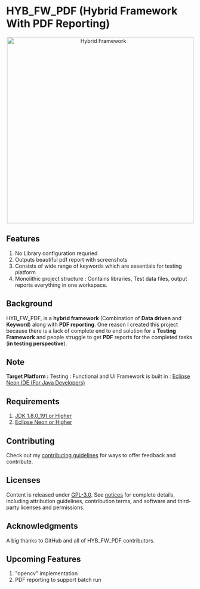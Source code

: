 # HYB_FW_PDF (Hybrid Framework With PDF Reporting)

<p align="center">
  <img src="https://github.com/suneel944/HYB_FW_PDF/blob/master/hybrid_logo.png" width="500" title="Hybrid Framework">
</p>

## Features

1. No Library configuration requried
2. Outputs beautiful pdf report with screenshots
3. Consists of wide range of keywords which are essentials for testing platform
4. Monolithic project structure : Contains libraries, Test data files, output reports everything in one workspace.

## Background

HYB_FW_PDF, is a **hybrid framework** (Combination of **Data driven** and **Keyword**) along with **PDF reporting**.  One reason I created this project because there is a lack of complete end to end solution for a **Testing Framework** and people struggle to get **PDF** reports for the completed tasks (**in testing perspective**).

## Note

**Target Platform :** Testing : Functional and UI
Framework is built in : [Eclipse Neon IDE (For Java Developers)](https://www.eclipse.org/downloads/packages/release/neon/3/eclipse-ide-java-developers)

## Requirements

1. [JDK 1.8.0_191 or Higher](https://download.oracle.com/otn-pub/java/jdk/8u201-b09/42970487e3af4f5aa5bca3f542482c60/jdk-8u201-windows-x64.exe)
2. [Eclipse Neon or Higher](https://www.eclipse.org/downloads/packages/release)

## Contributing

Check out my [contributing guidelines](/CONTRIBUTING.md) for ways to offer feedback and contribute.

## Licenses

Content is released under [GPL-3.0](https://www.gnu.org/licenses/gpl-3.0.en.html). See [notices](notices.md) for complete details, including attribution guidelines, contribution terms, and software and third-party licenses and permissions.

## Acknowledgments

A big thanks to GitHub and all of HYB_FW_PDF contributors.

## Upcoming Features

1. "opencv" implementation
2. PDF reporting to support batch run
